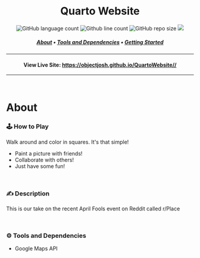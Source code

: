 <h1 align="center">
  <br>
  Quarto Website
</h1>
<p align="center">
    <img alt="GitHub language count" src="https://img.shields.io/github/languages/count/ObjectJosh/QuartoWebsite?color=blueviolet&style=flat-square">
    <img alt="Github line count" src="https://img.shields.io/tokei/lines/github/ObjectJosh/QuartoWebsite?style=flat-square">
    <img alt="GitHub repo size" src="https://img.shields.io/github/repo-size/ObjectJosh/QuartoWebsite?color=orange&style=flat-square">
    <img src="https://img.shields.io/github/languages/code-size/ObjectJosh/QuartoWebsite?style=flat-square">
  
</p>
<h5 align="center">
  <a href="#about">About</a> •
  <a href="#gear-tools-and-dependencies">Tools and Dependencies</a> •
  <a href="#getting-started">Getting Started</a>
</h5>

---

<h4 align="center">
  View Live Site: <a href="https://objectjosh.github.io/QuartoWebsite/" target="_blank">https://objectjosh.github.io/QuartoWebsite//</a>
</h4>

---

<br />

# About

### 🕹️ How to Play
Walk around and color in squares. It's that simple!
- Paint a picture with friends!
- Collaborate with others!
- Just have some fun!
<br />

### ✍️ Description
This is our take on the recent April Fools event on Reddit called r/Place

<br />

### :gear: Tools and Dependencies
- Google Maps API

<br />

<br />
<br />